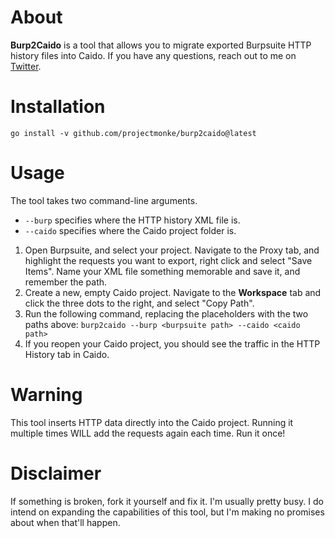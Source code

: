 # About
**Burp2Caido** is a tool that allows you to migrate exported Burpsuite HTTP history files into Caido. If you have any questions, reach out to me on [Twitter](https://twitter.com/monkehack).
# Installation
`go install -v github.com/projectmonke/burp2caido@latest`
# Usage
The tool takes two command-line arguments.
- `--burp` specifies where the HTTP history XML file is.
- `--caido` specifies where the Caido project folder is.

1. Open Burpsuite, and select your project. Navigate to the Proxy tab, and highlight the requests you want to export, right click and select "Save Items". Name your XML file something memorable and save it, and remember the path.
2. Create a new, empty Caido project. Navigate to the **Workspace** tab and click the three dots to the right, and select "Copy Path".
3. Run the following command, replacing the placeholders with the two paths above: `burp2caido --burp <burpsuite path> --caido <caido path>`
4. If you reopen your Caido project, you should see the traffic in the HTTP History tab in Caido.

# Warning
This tool inserts HTTP data directly into the Caido project. Running it multiple times WILL add the requests again each time. Run it once!

# Disclaimer
If something is broken, fork it yourself and fix it. I'm usually pretty busy. I do intend on expanding the capabilities of this tool, but I'm making no promises about when that'll happen.
